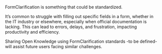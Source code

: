 FormClarification is something that could be standardized.

It’s common to struggle with filling out specific fields in a form, whether in the IT industry or elsewhere, especially when official documentation is lacking.
This can lead to errors, delays, and frustration, impacting productivity and efficiency.

Sharing Open Knowledge using FormClarification standards -to be defined- will assist future users facing similar challenges.
